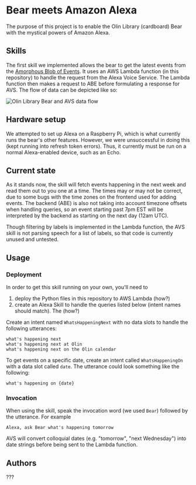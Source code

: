 # Bear meets Amazon Alexa

The purpose of this project is to enable the Olin Library (cardboard) Bear with the mystical powers of Amazon Alexa.

## Skills

The first skill we implemented allows the bear to get the latest events from the [Amorphous Blob of Events](https://github.com/olinlibrary/abe).
It uses an AWS Lambda function (in this repository) to handle the request from the Alexa Voice Service. The Lambda
function then makes a request to ABE before formulating a response for AVS. The flow of data can be depicted like so:

![Olin Library Bear and AVS data flow](https://imgur.com/8AaYmgT.png)

## Hardware setup

We attempted to set up Alexa on a Raspberry Pi, which is what currently runs the bear's other features. However, we were
unsuccessful in doing this (kept running into refresh token errors). Thus, it currently must be run on a normal Alexa-enabled
device, such as an Echo.
<!--Add a Github Issue that describes the issue-->

## Current state

As it stands now, the skill will fetch events happening in the next week and read them out to you one at a time.
The times may or may not be correct, due to some bugs with the time zones on the frontend used for adding events.
The backend (ABE) is also not taking into account timezone offsets when handling queries, so an event starting
past 7pm EST will be interpreted by the backend as starting on the next day (12am UTC).

Though filtering by labels is implemented in the Lambda function, the AVS skill is not parsing speech for a list
of labels, so that code is currently unused and untested.

## Usage

### Deployment

In order to get this skill running on your own, you'll need to

1) deploy the Python files in this repository to AWS Lambda (how?)
2) create an Alexa Skill to handle the queries listed below (intent names should match). The
  (how?)

Create an intent named `WhatsHappeningNext` with no data slots to handle the following utterances:

```
what's happening next
what's happening next at Olin
what's happening next on the Olin calendar
```

To get events on a specific date, create an intent called `WhatsHappeningOn` with a data slot called
`date`. The utterance could look something like the following:

```
what's happening on {date}
```

### Invocation

When using the skill, speak the invocation word (we used `Bear`) followed by the utterance. For example

```
Alexa, ask Bear what's happening tomorrow
```

AVS will convert colloquial dates (e.g. "tomorrow", "next Wednesday") into date strings
before being sent to the Lambda function.

## Authors

???
